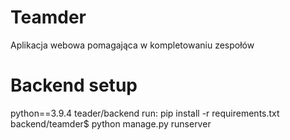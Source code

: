 # Teamder

Aplikacja webowa pomagająca w kompletowaniu zespołów

# Backend setup

python==3.9.4
teader/backend run: pip install -r requirements.txt
backend/teamder$ python manage.py runserver
